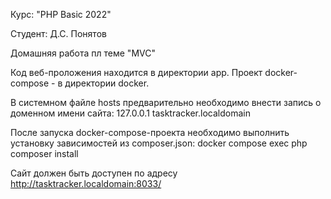 Курс: "PHP Basic 2022"

Студент: Д.С. Понятов

Домашняя работа пл теме "MVC"

Код веб-проложения находится в директории app. Проект docker-compose - в директории docker.

В системном файле hosts предварительно необходимо внести запись о доменном имени сайта: 
127.0.0.1 tasktracker.localdomain

После запуска docker-compose-проекта необходимо выполнить установку зависимостей из composer.json: 
docker compose exec php composer install

Сайт должен быть доступен по адресу http://tasktracker.localdomain:8033/
